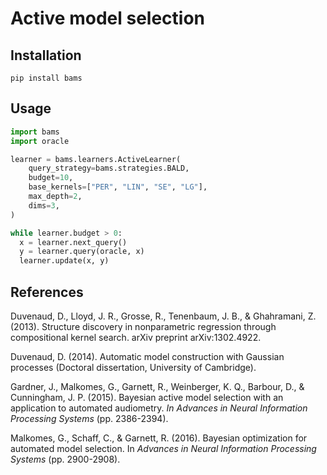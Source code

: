 # Active model selection

## Installation
```
pip install bams
```

## Usage
```Python
import bams
import oracle

learner = bams.learners.ActiveLearner(
    query_strategy=bams.strategies.BALD,
    budget=10,
    base_kernels=["PER", "LIN", "SE", "LG"],
    max_depth=2,
    dims=3,
)

while learner.budget > 0:
  x = learner.next_query()
  y = learner.query(oracle, x)
  learner.update(x, y)
```


## References

Duvenaud, D., Lloyd, J. R., Grosse, R., Tenenbaum, J. B., & Ghahramani, Z. (2013). Structure discovery in nonparametric regression through compositional kernel search. arXiv preprint arXiv:1302.4922.

Duvenaud, D. (2014). Automatic model construction with Gaussian processes (Doctoral dissertation, University of Cambridge).

Gardner, J., Malkomes, G., Garnett, R., Weinberger, K. Q., Barbour, D., & Cunningham, J. P. (2015). Bayesian active model selection with an application to automated audiometry. *In Advances in Neural Information Processing Systems* (pp. 2386-2394).

Malkomes, G., Schaff, C., & Garnett, R. (2016). Bayesian optimization for automated model selection. In *Advances in Neural Information Processing Systems* (pp. 2900-2908).
